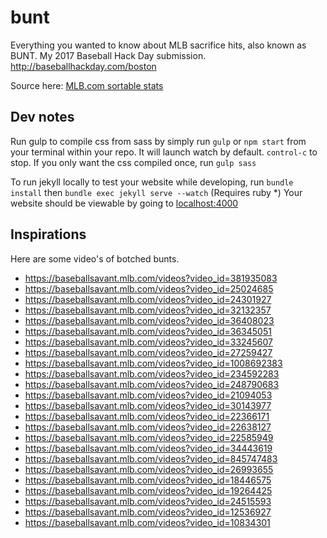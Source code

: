# bunt
Everything you wanted to know about MLB sacrifice hits, also known as BUNT. My 2017 Baseball Hack Day submission. http://baseballhackday.com/boston

Source here: [MLB.com sortable stats](http://mlb.mlb.com/stats/sortable.jsp#elem=%5Bobject+Object%5D&tab_level=child&click_text=Sortable+Team+hitting&game_type='R'&season=2016&season_type=ANY&league_code='MLB'&sectionType=st&statType=hitting&page=1&ts=1490465054901&sortColumn=sac&sortOrder='desc'&extended=1&playerType=QUALIFIER&sportCode='mlb'&split=&team_id=&active_sw=&position=&page_type=SortablePlayer&results=&perPage=50&timeframe=&last_x_days=)

## Dev notes

Run gulp to compile css from sass by simply run `gulp` or `npm start` from your terminal within your repo. 
It will launch watch by default. <code>control-c</code> to stop. If you only want the css compiled once, run `gulp sass`

To run jekyll locally to test your website while developing, run `bundle install` then `bundle exec jekyll serve --watch` (Requires ruby *) Your website should be viewable by going to [localhost:4000](http://localhost:4000/)

## Inspirations
Here are some video's of botched bunts.

* https://baseballsavant.mlb.com/videos?video_id=381935083
* https://baseballsavant.mlb.com/videos?video_id=25024685
* https://baseballsavant.mlb.com/videos?video_id=24301927
* https://baseballsavant.mlb.com/videos?video_id=32132357
* https://baseballsavant.mlb.com/videos?video_id=36408023
* https://baseballsavant.mlb.com/videos?video_id=36345051
* https://baseballsavant.mlb.com/videos?video_id=33245607
* https://baseballsavant.mlb.com/videos?video_id=27259427
* https://baseballsavant.mlb.com/videos?video_id=1008692383
* https://baseballsavant.mlb.com/videos?video_id=234592283
* https://baseballsavant.mlb.com/videos?video_id=248790683
* https://baseballsavant.mlb.com/videos?video_id=21094053
* https://baseballsavant.mlb.com/videos?video_id=30143977
* https://baseballsavant.mlb.com/videos?video_id=22366171
* https://baseballsavant.mlb.com/videos?video_id=22638127
* https://baseballsavant.mlb.com/videos?video_id=22585949
* https://baseballsavant.mlb.com/videos?video_id=34443619
* https://baseballsavant.mlb.com/videos?video_id=845747483
* https://baseballsavant.mlb.com/videos?video_id=26993655
* https://baseballsavant.mlb.com/videos?video_id=18446575
* https://baseballsavant.mlb.com/videos?video_id=19264425
* https://baseballsavant.mlb.com/videos?video_id=24515593
* https://baseballsavant.mlb.com/videos?video_id=12536927
* https://baseballsavant.mlb.com/videos?video_id=10834301

